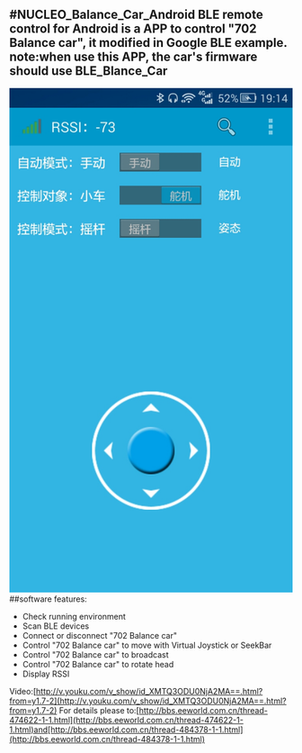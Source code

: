#NUCLEO_Balance_Car_Android
BLE remote control for Android is a APP to control "702 Balance car",
it modified in Google BLE example.
note:when use this APP, the car's firmware should use BLE_Blance_Car
--------------
![photo](https://github.com/flyloong/NUCLEO_Balance_Car_Android/blob/master/_photo/photo.jpeg)
##software features:
* Check running environment 
* Scan BLE devices
* Connect or disconnect "702 Balance car"
* Control "702 Balance car" to move with Virtual Joystick or SeekBar
* Control "702 Balance car" to broadcast
* Control "702 Balance car" to rotate head
* Display RSSI 

Video:[http://v.youku.com/v_show/id_XMTQ3ODU0NjA2MA==.html?from=y1.7-2](http://v.youku.com/v_show/id_XMTQ3ODU0NjA2MA==.html?from=y1.7-2)
For details please to:[http://bbs.eeworld.com.cn/thread-474622-1-1.html](http://bbs.eeworld.com.cn/thread-474622-1-1.html)and[http://bbs.eeworld.com.cn/thread-484378-1-1.html](http://bbs.eeworld.com.cn/thread-484378-1-1.html)
